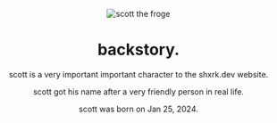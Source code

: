 <p align="center"
  
![scott the froge](https://avatars.githubusercontent.com/u/157515454?s=200&v=4)
</p>

<div align="center">
  <h1>
    backstory.
  </h1>
  <p>
    scott is a very important important character to the shxrk.dev website.
  </p>
  <p>
    scott got his name after a very friendly person in real life.
  </p>
  <p>
    scott was born on Jan 25, 2024.
  </p>
</div>
